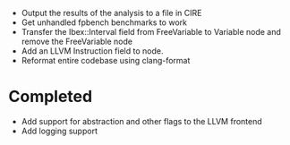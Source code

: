 * Output the results of the analysis to a file in CIRE
* Get unhandled fpbench benchmarks to work
* Transfer the Ibex::Interval field from FreeVariable to Variable node and remove the FreeVariable node
* Add an LLVM Instruction field to node.
* Reformat entire codebase using clang-format

# Completed
* Add support for abstraction and other flags to the LLVM frontend
* Add logging support